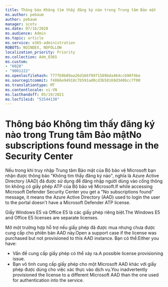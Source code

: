 ```yaml
---
title: Thông báo Không tìm thấy đăng ký nào trong Trung tâm Bảo mật
ms.author: pebaum
author: pebaum
manager: scotv
ms.date: 07/16/2020
ms.audience: Admin
ms.topic: article
ms.service: o365-administration
ROBOTS: NOINDEX, NOFOLLOW
localization_priority: Priority
ms.collection: Adm_O365
ms.custom:
- "6028"
- "9001222"
ms.openlocfilehash: 777fb9b09aa26d166f9971589bda464ccb90f4be
ms.sourcegitcommit: f4866e94918c7b591ad0cd3b58169d340bcc7f00
ms.translationtype: MT
ms.contentlocale: vi-VN
ms.lasthandoff: 05/19/2021
ms.locfileid: "52544130"
---
```

# <a name="no-subscriptions-found-message-in-the-security-center"></a><span data-ttu-id="812ca-102">Thông báo Không tìm thấy đăng ký nào trong Trung tâm Bảo mật</span><span class="sxs-lookup"><span data-stu-id="812ca-102">No subscriptions found message in the Security Center</span></span>

<span data-ttu-id="812ca-103">Nếu trong khi truy nhập Trung tâm Bảo mật của Bộ bảo vệ Microsoft bạn nhận được thông báo "Không tìm thấy đăng ký nào", nghĩa là Azure Active Directory (AAD) đã được sử dụng để đăng nhập người dùng vào cổng thông tin không có giấy phép ATP của Bộ bảo vệ Microsoft.</span><span class="sxs-lookup"><span data-stu-id="812ca-103">If while accessing Microsoft Defender Security Center you get a "No subscriptions found" message, it means the Azure Active Directory (AAD) used to login the user to the portal doesn't have a Microsoft Defender ATP license.</span></span>  

<span data-ttu-id="812ca-104">Giấy Windows E5 và Office E5 là các giấy phép riêng biệt.</span><span class="sxs-lookup"><span data-stu-id="812ca-104">The Windows E5 and Office E5 licenses are separate licenses.</span></span>

<span data-ttu-id="812ca-105">Mở một trường hợp hỗ trợ nếu giấy phép đã được mua nhưng chưa được cung cấp cho phiên bản AAD này.</span><span class="sxs-lookup"><span data-stu-id="812ca-105">Open a support case if the license was purchased but not provisioned to this AAD instance.</span></span> <span data-ttu-id="812ca-106">Bạn có thể:</span><span class="sxs-lookup"><span data-stu-id="812ca-106">Either you have:</span></span> <br/>
-   <span data-ttu-id="812ca-107">Vấn đề cung cấp giấy phép có thể xảy ra.</span><span class="sxs-lookup"><span data-stu-id="812ca-107">A possible license provisioning issue.</span></span><br/>
-   <span data-ttu-id="812ca-108">Bạn vô tình cung cấp giấy phép cho một Microsoft AAD khác với giấy phép được dùng cho việc xác thực vào dịch vụ.</span><span class="sxs-lookup"><span data-stu-id="812ca-108">You inadvertently provisioned the license to a different Microsoft AAD than the one used for authentication into the service.</span></span>
